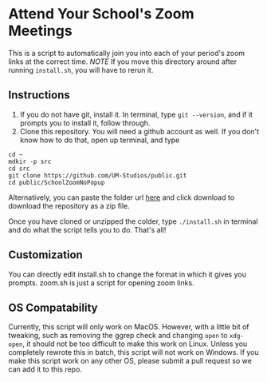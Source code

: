 # Attend Your School's Zoom Meetings

This is a script to automatically join you into each of your period's zoom links at the correct time. 
*NOTE* If you move this directory around after running `install.sh`, you will have to rerun it.

## Instructions

1. If you do not have git, install it. In terminal, type `git --version`, and if it prompts you to install it, follow through.
2. Clone this repository. You will need a github account as well. If you don't know how to do that, open up terminal, and type
```
cd ~
mdkir -p src
cd src
git clone https://github.com/UM-Studios/public.git
cd public/SchoolZoomNoPopup
```
Alternatively, you can paste the folder url [here](https://kinolien.github.io/gitzip/) and click download to download the repository as a zip file.

Once you have cloned or unzipped the colder, type `./install.sh` in terminal and do what the script tells you to do. That's all!


## Customization

You can directly edit install.sh to change the format in which it gives you prompts. zoom.sh is just a script for opening zoom links.

## OS Compatability

Currently, this script will only work on MacOS. However, with a little bit of tweaking, such as removing the ggrep check and changing `open` to `xdg-open`, it should not be too difficult to make this work on Linux. Unless you completely rewrote this in batch, this script will not work on Windows. If you make this script work on any other OS, please submit a pull request so we can add it to this repo.
